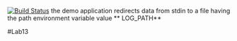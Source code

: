 [![Build Status](https://travis-ci.org/geminishkv/lab13.svg?branch=master)](https://travis-ci.org/geminishkv/lab13)
the demo application redirects data from stdin to a file having the path environment variable value ** LOG_PATH**

#Lab13
